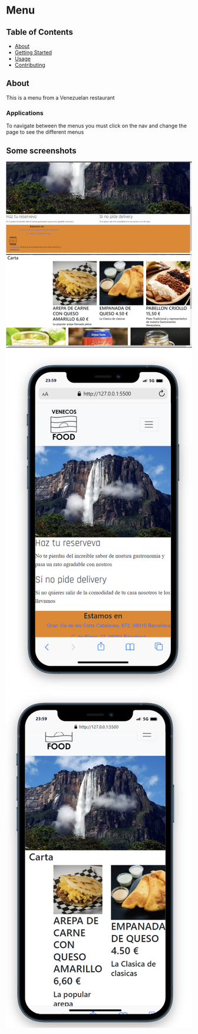 # Menu

## Table of Contents

- [About](#about)
- [Getting Started](#getting_started)
- [Usage](#usage)
- [Contributing](../CONTRIBUTING.md)

## About <a name = "about"></a>

This is a menu from a Venezuelan restaurant 







### Applications


To navigate between the menus you must click on the nav and change the page to see the different menus


## Some screenshots 
<img src="img/menu1.png" alt="">
<img src="img/menu2.png" alt="">
<img src="img/menu3.png" alt="">
<img src="img/menu4.png" alt="">


